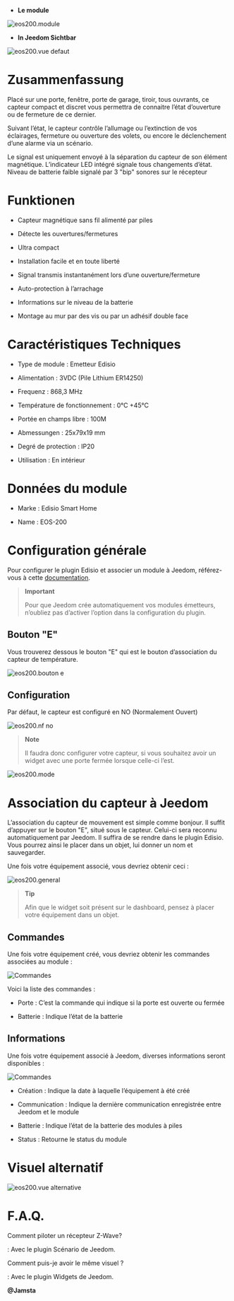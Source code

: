 -   **Le module**

![eos200.module](../images/eos200/eos200.module.jpg)

-   **In Jeedom Sichtbar**

![eos200.vue defaut](../images/eos200/eos200.vue-defaut.jpg)

Zusammenfassung 
======

Placé sur une porte, fenêtre, porte de garage, tiroir, tous ouvrants, ce
capteur compact et discret vous permettra de connaitre l’état
d’ouverture ou de fermeture de ce dernier.

Suivant l’état, le capteur contrôle l’allumage ou l’extinction de vos
éclairages, fermeture ou ouverture des volets, ou encore le
déclenchement d’une alarme via un scénario.

Le signal est uniquement envoyé à la séparation du capteur de son
élément magnétique. L’indicateur LED intégré signale tous changements
d’état. Niveau de batterie faible signalé par 3 "bip" sonores sur le
récepteur

Funktionen 
=========

-   Capteur magnétique sans fil alimenté par piles

-   Détecte les ouvertures/fermetures

-   Ultra compact

-   Installation facile et en toute liberté

-   Signal transmis instantanément lors d’une ouverture/fermeture

-   Auto-protection à l’arrachage

-   Informations sur le niveau de la batterie

-   Montage au mur par des vis ou par un adhésif double face

Caractéristiques Techniques 
===========================

-   Type de module : Emetteur Edisio

-   Alimentation : 3VDC (Pile Lithium ER14250)

-   Frequenz : 868,3 MHz

-   Température de fonctionnement : 0°C +45°C

-   Portée en champs libre : 100M

-   Abmessungen : 25x79x19 mm

-   Degré de protection : IP20

-   Utilisation : En intérieur

Données du module 
=================

-   Marke : Edisio Smart Home

-   Name : EOS-200

Configuration générale 
======================

Pour configurer le plugin Edisio et associer un module à Jeedom,
référez-vous à cette
[documentation](https://www.jeedom.fr/doc/documentation/plugins/edisio/fr_FR/edisio.html).

> **Important**
>
> Pour que Jeedom crée automatiquement vos modules émetteurs, n’oubliez
> pas d’activer l’option dans la configuration du plugin.

Bouton "E" 
----------

Vous trouverez dessous le bouton "E" qui est le bouton d’association du
capteur de température.

![eos200.bouton e](../images/eos200/eos200.bouton-e.jpg)

Configuration 
-------------

Par défaut, le capteur est configuré en NO (Normalement Ouvert)

![eos200.nf no](../images/eos200/eos200.nf-no.jpg)

> **Note**
>
> Il faudra donc configurer votre capteur, si vous souhaitez avoir un
> widget avec une porte fermée lorsque celle-ci l’est.

![eos200.mode](../images/eos200/eos200.mode.jpg)

Association du capteur à Jeedom 
===============================

L’association du capteur de mouvement est simple comme bonjour. Il
suffit d’appuyer sur le bouton "E", situé sous le capteur. Celui-ci sera
reconnu automatiquement par Jeedom. Il suffira de se rendre dans le
plugin Edisio. Vous pourrez ainsi le placer dans un objet, lui donner un
nom et sauvegarder.

Une fois votre équipement associé, vous devriez obtenir ceci :

![eos200.general](../images/eos200/eos200.general.jpg)

> **Tip**
>
> Afin que le widget soit présent sur le dashboard, pensez à placer
> votre équipement dans un objet.

Commandes 
---------

Une fois votre équipement créé, vous devriez obtenir les commandes
associées au module :

![Commandes](../images/eos200/eos200.commandes.jpg)

Voici la liste des commandes :

-   Porte : C’est la commande qui indique si la porte est ouverte ou
    fermée

-   Batterie : Indique l’état de la batterie

Informations 
------------

Une fois votre équipement associé à Jeedom, diverses informations seront
disponibles :

![Commandes](../images/eos200/eos200.informations.jpg)

-   Création : Indique la date à laquelle l’équipement à été créé

-   Communication : Indique la dernière communication enregistrée entre
    Jeedom et le module

-   Batterie : Indique l’état de la batterie des modules à piles

-   Status : Retourne le status du module

Visuel alternatif 
=================

![eos200.vue alternative](../images/eos200/eos200.vue-alternative.jpg)

F.A.Q. 
======

Comment piloter un récepteur Z-Wave?

:   Avec le plugin Scénario de Jeedom.

Comment puis-je avoir le même visuel ?

:   Avec le plugin Widgets de Jeedom.

**@Jamsta**
